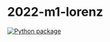 # 2022-m1-lorenz

[![Python package](https://github.com/master-csmi/2022-m1-lorenz/actions/workflows/python-package.yml/badge.svg?branch=main)](https://github.com/master-csmi/2022-m1-lorenz/actions/workflows/python-package.yml)
